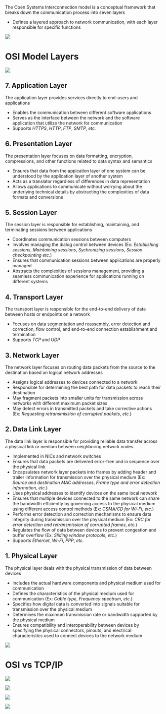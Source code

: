 The Open Systems Interconnection model is a conceptual framework that breaks down the communication process into seven layers

* Defines a layered approach to network communication, with each layer responsible for specific functions

![](https://github.com/JonmarCorpuz/SecondBrain/blob/main/Assets/Whitespace.png)

# OSI Model Layers

![](https://github.com/JonmarCorpuz/SecondBrain/blob/main/Assets/NCDafYdORnKavM8aa711kg_fa51b33b7ddd4d9497a7a08deb522fe1_C2M2L2_Item02_img2_OSI-model_v3_new.png)

## 7. Application Layer

The application layer provides services directly to end-users and applications 

* Enables the communication between different software applications
* Serves as the interface between the network and the software application that utilize the network for communication
* Supports *HTTPS*, *HTTP*, *FTP*, *SMTP*, *etc.*

## 6. Presentation Layer

The presentation layer focuses on data formatting, encryption, compressions, and other functions related to data syntax and semantics

* Ensures that data from the appication layer of one system can be understood by the application layer of another system
* Acts as a translator regardless of differences in data representation
* Allows applications to communicate without worrying about the underlying technical details by abstracting the complexities of data formats and conversions

## 5. Session Layer

The session layer is responsible for establishing, maintaining, and terminating sessions between applications

* Coordinates communication sessions between computers
* Involves managing the dialog control between devices (Ex: *Establishing sessions*, *Maintaining sessions*, *Sychronizing sessions*, *Session checkpointing* *etc.*)
* Ensures that communication sessions between applications are properly managed
* Abstracts the complexities of sessions management, providing a seamless communication experience for applications running on different systems

## 4. Transport Layer

The transport layer is responsible for the end-to-end delivery of data between hosts or endpoints on a network

* Focuses on data segmentation and reassembly, error detection and correction, flow control, and end-to-end connection establishment and termination
* Supports *TCP* and *UDP*

## 3. Network Layer

The network layer focuses on routing data packets from the source to the destination based on logical network addresses

* Assigns logical addresses to devices connected to a network
* Responsible for determining the best path for data packets to reach their destination
* May fragment packets into smaller units for transmission across networks with different maximum packet sizes
* May detect errors in transmitted packets and take corrective actions (Ex: *Requesting retransmission of corrupted packets*, *etc.*)

## 2. Data Link Layer

The data link layer is responsible for providing reliable data transfer across a physical link or medium between neighboring network nodes 

* Implemented in NICs and network switches
* Ensures that data packets are delivered error-free and in sequence over the physical link
* Encapsulates network layer packets into frames by adding header and trailer information for transmission over the physical medium (Ex: *Source and destination MAC addresses*, *Frame type and error detection information*, *etc.*)
* Uses physical addresses to identify devices on the same local network
* Ensures that multiple devices connected to the same network can share the bandwidth efficiently by governing access to the physical medium using different access control methods (Ex: *CSMA/CD for Wi-Fi*, *etc.*)
* Performs error detection and correction mechanisms to ensure data integrity during transmission over the physical medium (Ex: *CRC for error detection and retransmission of corrupted frames*, *etc.*)
* Regulates the flow of data between devices to prevent congestion and buffer overflow (Ex: *Sliding window protocols*, *etc.*)
* Supports *Ethernet*, *Wi-Fi*, *PPP*, *etc.*

## 1. Physical Layer

The physical layer deals with the physical transmission of data between devices

* Includes the actual hardware components and physical medium used for communication
* Defines the characteristics of the physical medium used for communication (Ex: *Cable type*, *Frequency spectrum*, *etc.*)
* Specifies how digital data is converted into signals suitable for transmission over the physical medium
* Determines the maximum transmission rate or bandwidth supported by the physical medium
* Ensures compatibility and interoperability between devices by specifying the physical connectors, pinouts, and electrical characteristics used to connect devices to the network medium

![](https://github.com/JonmarCorpuz/SecondBrain/blob/main/Assets/Whitespace.png)

# OSI vs TCP/IP

![](https://github.com/JonmarCorpuz/SecondBrain/blob/main/Assets/AlNgVaY3SdO6d9FGNfawRg_6288440de8ae467a872cff2df38909e1_C2M2L2_Item-04_img3_OSI-TCP-layer-comparison.png)

![](https://github.com/JonmarCorpuz/SecondBrain/blob/main/Assets/j8zOXD2lQta9WYdXdVj1lQ_3f8299c40e714116aa76af397fd175e1_C2M2L2_Item-04_img4_Data-unit-comparison.png)

![](https://github.com/JonmarCorpuz/SecondBrain/blob/main/Assets/vbtLcKycQTOiAtD9gh2h_w_90fb90df7d4a42fcb68af053f4be90e1_C2M2L2_Item-04_img5_protocols-comparison.png)

![](https://github.com/JonmarCorpuz/SecondBrain/blob/main/Assets/IGfxx6McSnOelDl7Rrmnkw_741c1fea387d40d4962e701789247ae1_C2M2L2_Item-04_img6_devices-comparison.png)
